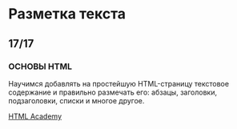 # Разметка текста
## 17/17
### ОСНОВЫ HTML

Научимся добавлять на простейшую HTML-страницу текстовое содержание и правильно размечать его: абзацы, заголовки, подзаголовки, списки и многое другое.

<a href="https://htmlacademy.ru">HTML Academy</a>